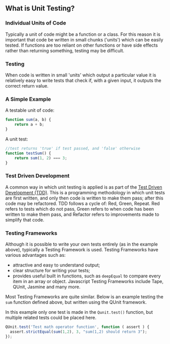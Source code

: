 ## What is Unit Testing?

### Individual Units of Code
Typically a unit of code might be a function or a class.
For this reason it is important that code be written in small chunks ('units') which can be easily tested. If functions are too reliant on other functions or have side effects rather than returning something, testing may be difficult.

### Testing
When code is written in small 'units' which output a particular value it is relatively easy to write tests that check if, with a given input, it outputs the correct return value.

### A Simple Example

A testable unit of code:
```js
function sum(a, b) {
    return a + b;
}
```
A unit test:
```js
//test returns 'true' if test passed, and 'false' otherwise
function testSum() {
    return sum(1, 2) === 3;
}
```

### Test Driven Development
A common way in which unit testing is applied is as part of the [Test Driven Development (TDD)](https://en.wikipedia.org/wiki/Test-driven_development). This is a programming methodology in which unit tests are first written, and only then code is written to make them pass; after this code may be refactored. TDD follows a cycle of: Red, Green, Repeat. Red refers to tests which do not pass, Green refers to when code has been written to make them pass, and Refactor refers to improvements made to simplify that code.

### Testing Frameworks
Although it is possible to write your own tests entirely (as in the example above), typically a Testing Framework is used. Testing Frameworks have various advantages such as:
* attractive and easy to understand output;
* clear structure for writing your tests;
* provides useful built in functions, such as ```deepEqual``` to compare every item in an array or object.
Javascript Testing Frameworks include Tape, QUnit, Jasmine and many more.

Most Testing Frameworks are quite similar. Below is an example testing the ```sum``` function defined above, but written using the QUnit framework.

In this example only one test is made in the ```Qunit.test()``` function, but multiple related tests could be placed here.

```js
QUnit.test('Test math operator function', function ( assert ) {
  assert.strictEqual(sum(1,2), 3, "sum(1,2) should return 3");
});
```